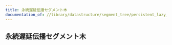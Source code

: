 ```yaml
---
title: 永続遅延伝播セグメント木
documentation_of: //library/datastructure/segment_tree/persistent_lazy_segment_tree.hpp
---
```

## 永続遅延伝播セグメント木